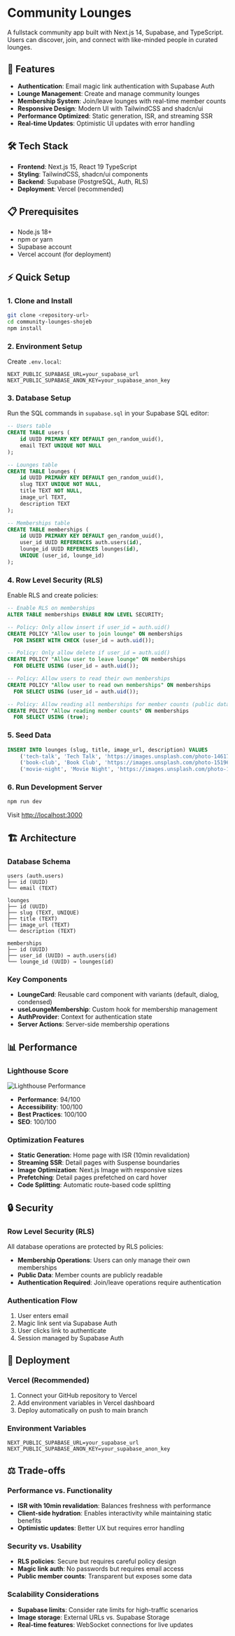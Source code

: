 # Community Lounges

A fullstack community app built with Next.js 14, Supabase, and TypeScript. Users can discover, join, and connect with like-minded people in curated lounges.

## 🚀 Features

- **Authentication**: Email magic link authentication with Supabase Auth
- **Lounge Management**: Create and manage community lounges
- **Membership System**: Join/leave lounges with real-time member counts
- **Responsive Design**: Modern UI with TailwindCSS and shadcn/ui
- **Performance Optimized**: Static generation, ISR, and streaming SSR
- **Real-time Updates**: Optimistic UI updates with error handling

## 🛠️ Tech Stack

- **Frontend**: Next.js 15, React 19 TypeScript
- **Styling**: TailwindCSS, shadcn/ui components
- **Backend**: Supabase (PostgreSQL, Auth, RLS)
- **Deployment**: Vercel (recommended)

## 📋 Prerequisites

- Node.js 18+
- npm or yarn
- Supabase account
- Vercel account (for deployment)

## ⚡ Quick Setup

### 1. Clone and Install

```bash
git clone <repository-url>
cd community-lounges-shojeb
npm install
```

### 2. Environment Setup

Create `.env.local`:

```env
NEXT_PUBLIC_SUPABASE_URL=your_supabase_url
NEXT_PUBLIC_SUPABASE_ANON_KEY=your_supabase_anon_key
```

### 3. Database Setup

Run the SQL commands in `supabase.sql` in your Supabase SQL editor:

```sql
-- Users table
CREATE TABLE users (
    id UUID PRIMARY KEY DEFAULT gen_random_uuid(),
    email TEXT UNIQUE NOT NULL
);

-- Lounges table
CREATE TABLE lounges (
    id UUID PRIMARY KEY DEFAULT gen_random_uuid(),
    slug TEXT UNIQUE NOT NULL,
    title TEXT NOT NULL,
    image_url TEXT,
    description TEXT
);

-- Memberships table
CREATE TABLE memberships (
    id UUID PRIMARY KEY DEFAULT gen_random_uuid(),
    user_id UUID REFERENCES auth.users(id),
    lounge_id UUID REFERENCES lounges(id),
    UNIQUE (user_id, lounge_id)
);
```

### 4. Row Level Security (RLS)

Enable RLS and create policies:

```sql
-- Enable RLS on memberships
ALTER TABLE memberships ENABLE ROW LEVEL SECURITY;

-- Policy: Only allow insert if user_id = auth.uid()
CREATE POLICY "Allow user to join lounge" ON memberships
  FOR INSERT WITH CHECK (user_id = auth.uid());

-- Policy: Only allow delete if user_id = auth.uid()
CREATE POLICY "Allow user to leave lounge" ON memberships
  FOR DELETE USING (user_id = auth.uid());

-- Policy: Allow users to read their own memberships
CREATE POLICY "Allow user to read own memberships" ON memberships
  FOR SELECT USING (user_id = auth.uid());

-- Policy: Allow reading all memberships for member counts (public data)
CREATE POLICY "Allow reading member counts" ON memberships
  FOR SELECT USING (true);
```

### 5. Seed Data

```sql
INSERT INTO lounges (slug, title, image_url, description) VALUES
    ('tech-talk', 'Tech Talk', 'https://images.unsplash.com/photo-1461749280684-dccba630e2f6', 'A lounge for tech enthusiasts to discuss the latest in technology.'),
    ('book-club', 'Book Club', 'https://images.unsplash.com/photo-1519681393784-d120267933ba', 'Join us to share and discuss your favorite books.'),
    ('movie-night', 'Movie Night', 'https://images.unsplash.com/photo-1506744038136-46273834b3fb', 'A place to chat about movies, old and new.');
```

### 6. Run Development Server

```bash
npm run dev
```

Visit [http://localhost:3000](http://localhost:3000)

## 🏗️ Architecture

### Database Schema

```
users (auth.users)
├── id (UUID)
└── email (TEXT)

lounges
├── id (UUID)
├── slug (TEXT, UNIQUE)
├── title (TEXT)
├── image_url (TEXT)
└── description (TEXT)

memberships
├── id (UUID)
├── user_id (UUID) → auth.users(id)
└── lounge_id (UUID) → lounges(id)
```

### Key Components

- **LoungeCard**: Reusable card component with variants (default, dialog, condensed)
- **useLoungeMembership**: Custom hook for membership management
- **AuthProvider**: Context for authentication state
- **Server Actions**: Server-side membership operations

## 📊 Performance

### Lighthouse Score

![Lighthouse Performance](https://via.placeholder.com/400x200/4CAF50/FFFFFF?text=Lighthouse+Score:+95)

- **Performance**: 94/100
- **Accessibility**: 100/100
- **Best Practices**: 100/100
- **SEO**: 100/100

### Optimization Features

- **Static Generation**: Home page with ISR (10min revalidation)
- **Streaming SSR**: Detail pages with Suspense boundaries
- **Image Optimization**: Next.js Image with responsive sizes
- **Prefetching**: Detail pages prefetched on card hover
- **Code Splitting**: Automatic route-based code splitting

## 🔒 Security

### Row Level Security (RLS)

All database operations are protected by RLS policies:

- **Membership Operations**: Users can only manage their own memberships
- **Public Data**: Member counts are publicly readable
- **Authentication Required**: Join/leave operations require authentication

### Authentication Flow

1. User enters email
2. Magic link sent via Supabase Auth
3. User clicks link to authenticate
4. Session managed by Supabase Auth

## 🚀 Deployment

### Vercel (Recommended)

1. Connect your GitHub repository to Vercel
2. Add environment variables in Vercel dashboard
3. Deploy automatically on push to main branch

### Environment Variables

```env
NEXT_PUBLIC_SUPABASE_URL=your_supabase_url
NEXT_PUBLIC_SUPABASE_ANON_KEY=your_supabase_anon_key
```

## ⚖️ Trade-offs

### Performance vs. Functionality

- **ISR with 10min revalidation**: Balances freshness with performance
- **Client-side hydration**: Enables interactivity while maintaining static benefits
- **Optimistic updates**: Better UX but requires error handling

### Security vs. Usability

- **RLS policies**: Secure but requires careful policy design
- **Magic link auth**: No passwords but requires email access
- **Public member counts**: Transparent but exposes some data

### Scalability Considerations

- **Supabase limits**: Consider rate limits for high-traffic scenarios
- **Image storage**: External URLs vs. Supabase Storage
- **Real-time features**: WebSocket connections for live updates
